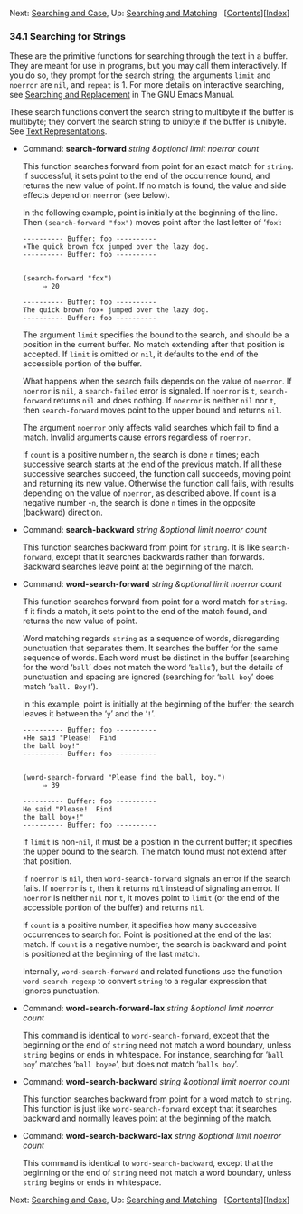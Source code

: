 <!-- This is the GNU Emacs Lisp Reference Manual
corresponding to Emacs version 27.2.

Copyright (C) 1990-1996, 1998-2021 Free Software Foundation,
Inc.

Permission is granted to copy, distribute and/or modify this document
under the terms of the GNU Free Documentation License, Version 1.3 or
any later version published by the Free Software Foundation; with the
Invariant Sections being "GNU General Public License," with the
Front-Cover Texts being "A GNU Manual," and with the Back-Cover
Texts as in (a) below.  A copy of the license is included in the
section entitled "GNU Free Documentation License."

(a) The FSF's Back-Cover Text is: "You have the freedom to copy and
modify this GNU manual.  Buying copies from the FSF supports it in
developing GNU and promoting software freedom." -->

<!-- Created by GNU Texinfo 6.7, http://www.gnu.org/software/texinfo/ -->

Next: [Searching and Case](Searching-and-Case.html), Up: [Searching and Matching](Searching-and-Matching.html)   \[[Contents](index.html#SEC_Contents "Table of contents")]\[[Index](Index.html "Index")]

### 34.1 Searching for Strings

These are the primitive functions for searching through the text in a buffer. They are meant for use in programs, but you may call them interactively. If you do so, they prompt for the search string; the arguments `limit` and `noerror` are `nil`, and `repeat` is 1. For more details on interactive searching, see [Searching and Replacement](https://www.gnu.org/software/emacs/manual/html_node/emacs/Search.html#Search) in The GNU Emacs Manual.

These search functions convert the search string to multibyte if the buffer is multibyte; they convert the search string to unibyte if the buffer is unibyte. See [Text Representations](Text-Representations.html).

*   Command: **search-forward** *string \&optional limit noerror count*

    This function searches forward from point for an exact match for `string`. If successful, it sets point to the end of the occurrence found, and returns the new value of point. If no match is found, the value and side effects depend on `noerror` (see below).

    In the following example, point is initially at the beginning of the line. Then `(search-forward "fox")` moves point after the last letter of ‘`fox`’:

        ---------- Buffer: foo ----------
        ∗The quick brown fox jumped over the lazy dog.
        ---------- Buffer: foo ----------

    ```
    ```

        (search-forward "fox")
             ⇒ 20

        ---------- Buffer: foo ----------
        The quick brown fox∗ jumped over the lazy dog.
        ---------- Buffer: foo ----------

    The argument `limit` specifies the bound to the search, and should be a position in the current buffer. No match extending after that position is accepted. If `limit` is omitted or `nil`, it defaults to the end of the accessible portion of the buffer.

    What happens when the search fails depends on the value of `noerror`. If `noerror` is `nil`, a `search-failed` error is signaled. If `noerror` is `t`, `search-forward` returns `nil` and does nothing. If `noerror` is neither `nil` nor `t`, then `search-forward` moves point to the upper bound and returns `nil`.

    The argument `noerror` only affects valid searches which fail to find a match. Invalid arguments cause errors regardless of `noerror`.

    If `count` is a positive number `n`, the search is done `n` times; each successive search starts at the end of the previous match. If all these successive searches succeed, the function call succeeds, moving point and returning its new value. Otherwise the function call fails, with results depending on the value of `noerror`, as described above. If `count` is a negative number -`n`, the search is done `n` times in the opposite (backward) direction.

<!---->

*   Command: **search-backward** *string \&optional limit noerror count*

    This function searches backward from point for `string`. It is like `search-forward`, except that it searches backwards rather than forwards. Backward searches leave point at the beginning of the match.

<!---->

*   Command: **word-search-forward** *string \&optional limit noerror count*

    This function searches forward from point for a word match for `string`. If it finds a match, it sets point to the end of the match found, and returns the new value of point.

    Word matching regards `string` as a sequence of words, disregarding punctuation that separates them. It searches the buffer for the same sequence of words. Each word must be distinct in the buffer (searching for the word ‘`ball`’ does not match the word ‘`balls`’), but the details of punctuation and spacing are ignored (searching for ‘`ball boy`’ does match ‘`ball. Boy!`’).

    In this example, point is initially at the beginning of the buffer; the search leaves it between the ‘`y`’ and the ‘`!`’.

        ---------- Buffer: foo ----------
        ∗He said "Please!  Find
        the ball boy!"
        ---------- Buffer: foo ----------

    ```
    ```

        (word-search-forward "Please find the ball, boy.")
             ⇒ 39

        ---------- Buffer: foo ----------
        He said "Please!  Find
        the ball boy∗!"
        ---------- Buffer: foo ----------

    If `limit` is non-`nil`, it must be a position in the current buffer; it specifies the upper bound to the search. The match found must not extend after that position.

    If `noerror` is `nil`, then `word-search-forward` signals an error if the search fails. If `noerror` is `t`, then it returns `nil` instead of signaling an error. If `noerror` is neither `nil` nor `t`, it moves point to `limit` (or the end of the accessible portion of the buffer) and returns `nil`.

    If `count` is a positive number, it specifies how many successive occurrences to search for. Point is positioned at the end of the last match. If `count` is a negative number, the search is backward and point is positioned at the beginning of the last match.

    Internally, `word-search-forward` and related functions use the function `word-search-regexp` to convert `string` to a regular expression that ignores punctuation.

<!---->

*   Command: **word-search-forward-lax** *string \&optional limit noerror count*

    This command is identical to `word-search-forward`, except that the beginning or the end of `string` need not match a word boundary, unless `string` begins or ends in whitespace. For instance, searching for ‘`ball boy`’ matches ‘`ball boyee`’, but does not match ‘`balls boy`’.

<!---->

*   Command: **word-search-backward** *string \&optional limit noerror count*

    This function searches backward from point for a word match to `string`. This function is just like `word-search-forward` except that it searches backward and normally leaves point at the beginning of the match.

<!---->

*   Command: **word-search-backward-lax** *string \&optional limit noerror count*

    This command is identical to `word-search-backward`, except that the beginning or the end of `string` need not match a word boundary, unless `string` begins or ends in whitespace.

Next: [Searching and Case](Searching-and-Case.html), Up: [Searching and Matching](Searching-and-Matching.html)   \[[Contents](index.html#SEC_Contents "Table of contents")]\[[Index](Index.html "Index")]
